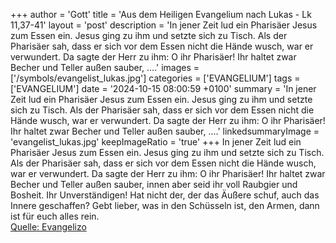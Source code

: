 +++
author = 'Gott'
title = 'Aus dem Heiligen Evangelium nach Lukas - Lk 11,37-41'
layout = 'post'
description = 'In jener Zeit lud ein Pharisäer Jesus zum Essen ein. Jesus ging zu ihm und setzte sich zu Tisch. Als der Pharisäer sah, dass er sich vor dem Essen nicht die Hände wusch, war er verwundert. Da sagte der Herr zu ihm: O ihr Pharisäer! Ihr haltet zwar Becher und Teller außen sauber, ....'
images = ['/symbols/evangelist_lukas.jpg']
categories = ['EVANGELIUM']
tags = ['EVANGELIUM']
date = '2024-10-15 08:00:59 +0100'
summary = 'In jener Zeit lud ein Pharisäer Jesus zum Essen ein. Jesus ging zu ihm und setzte sich zu Tisch. Als der Pharisäer sah, dass er sich vor dem Essen nicht die Hände wusch, war er verwundert. Da sagte der Herr zu ihm: O ihr Pharisäer! Ihr haltet zwar Becher und Teller außen sauber, ....'
linkedsummaryImage = 'evangelist_lukas.jpg'
keepImageRatio = 'true'
+++
In jener Zeit lud ein Pharisäer Jesus zum Essen ein. Jesus ging zu ihm und setzte sich zu Tisch.
Als der Pharisäer sah, dass er sich vor dem Essen nicht die Hände wusch, war er verwundert.
Da sagte der Herr zu ihm: O ihr Pharisäer! Ihr haltet zwar Becher und Teller außen sauber, innen aber seid ihr voll Raubgier und Bosheit.<!--more-->
Ihr Unverständigen! Hat nicht der, der das Äußere schuf, auch das Innere geschaffen?
Gebt lieber, was in den Schüsseln ist, den Armen, dann ist für euch alles rein.<br> [Quelle: Evangelizo](https://evangeliumtagfuertag.org/DE/gospel)